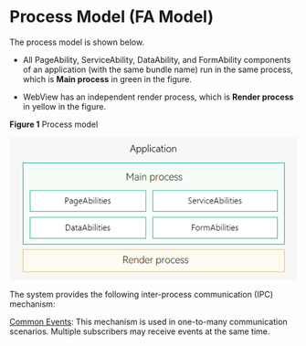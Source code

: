 # Process Model (FA Model)


The process model is shown below.


- All PageAbility, ServiceAbility, DataAbility, and FormAbility components of an application (with the same bundle name) run in the same process, which is **Main process** in green in the figure.

- WebView has an independent render process, which is **Render process** in yellow in the figure.

**Figure 1** Process model

![process-model-fa](figures/process-model-fa.png)


The system provides the following inter-process communication (IPC) mechanism:

[Common Events](../basic-services/common-event/common-event-overview): This mechanism is used in one-to-many communication scenarios. Multiple subscribers may receive events at the same time.

   